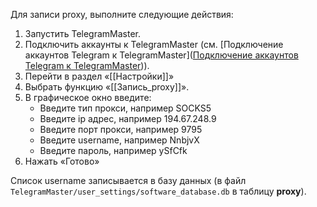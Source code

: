 Для записи proxy, выполните следующие действия:

1. Запустить TelegramMaster.
2. Подключить аккаунты к TelegramMaster (см. [Подключение аккаунтов Telegram к TelegramMaster]([Подключение аккаунтов Telegram к TelegramMaster](https://github.com/pyadrus/telegram_bot_smm/blob/bb1207ba0e4160ed42f302a6e2a24709ba584256/docs/%D0%9F%D0%BE%D0%B4%D0%BA%D0%BB%D1%8E%D1%87%D0%B5%D0%BD%D0%B8%D0%B5_%D0%B0%D0%BA%D0%BA%D0%B0%D1%83%D0%BD%D1%82%D0%BE%D0%B2_Telegram_%D0%BA_TelegramMaster.md))).
3. Перейти в раздел «[[Настройки]]»
4. Выбрать функцию «[[Запись_proxy]]».
5. В графическое окно введите:
	- Введите тип прокси, например SOCKS5
	- Введите ip адрес, например 194.67.248.9
	- Введите порт прокси, например 9795
	- Введите username, например NnbjvX
	- Введите пароль, например ySfCfk
6. Нажать «Готово»

Список username записывается в базу данных (в файл `TelegramMaster/user_settings/software_database.db` в таблицу **proxy**).